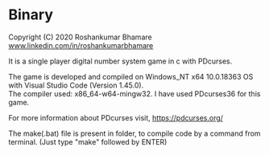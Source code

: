 <h1>Binary</h1>

Copyright (C) 2020 Roshankumar Bhamare<br>
www.linkedin.com/in/roshankumarbhamare<br>

It is a single player digital number system game in c with PDcurses.<br>

The game is developed and compiled on Windows_NT x64 10.0.18363 OS with Visual Studio Code (Version 1.45.0).<br>
The compiler used: x86_64-w64-mingw32.
I have used PDcurses36 for this game.<br>

For more information about PDcurses visit, https://pdcurses.org/<br>

The make(.bat) file is present in folder, to compile code by a command from terminal. 
(Just type "make" followed by ENTER)